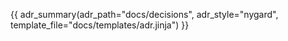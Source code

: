 {{ adr_summary(adr_path="docs/decisions", adr_style="nygard", template_file="docs/templates/adr.jinja") }}    